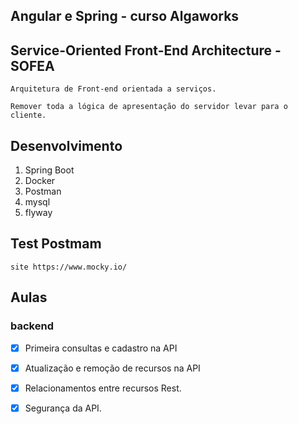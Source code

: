 ## Angular e Spring - curso Algaworks

## Service-Oriented Front-End Architecture - SOFEA
    Arquitetura de Front-end orientada a serviços.

    Remover toda a lógica de apresentação do servidor levar para o cliente.

##  Desenvolvimento
  1) Spring Boot
  2) Docker
  3) Postman
  4) mysql
  5) flyway

## Test Postmam
    site https://www.mocky.io/

## Aulas

### backend
- [x] Primeira consultas e cadastro na API
- [x] Atualização e remoção de recursos na API
- [x] Relacionamentos entre recursos Rest.
- [x] Segurança da API.

  


